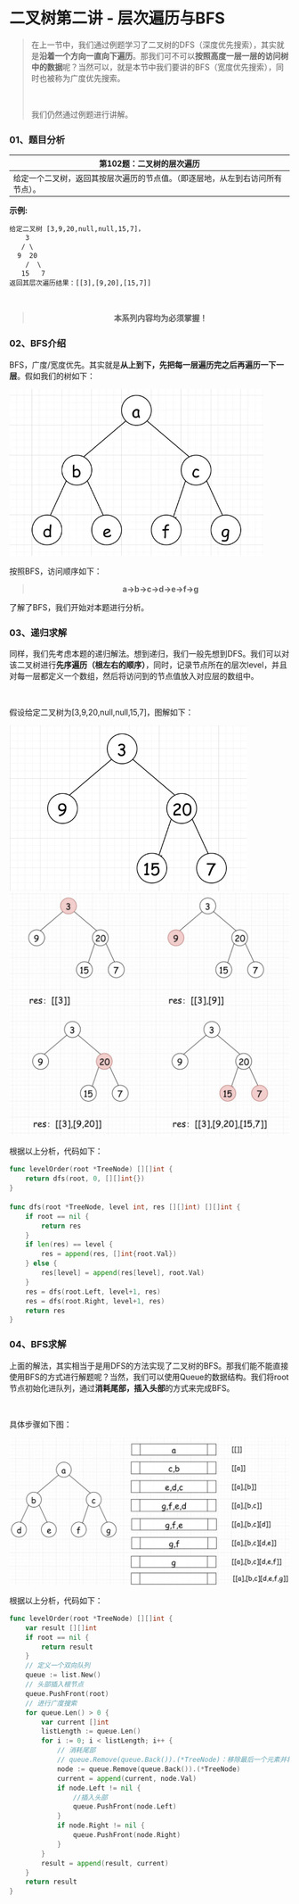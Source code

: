 # 二叉树第二讲 - 层次遍历与BFS

> 在上一节中，我们通过例题学习了二叉树的DFS（深度优先搜索），其实就是**沿着一个方向一直向下遍历**。那我们可不可以**按照高度一层一层的访问树中的数据**呢？当然可以，就是本节中我们要讲的BFS（宽度优先搜索），同时也被称为广度优先搜索。
>
> <br/>
>
> 我们仍然通过例题进行讲解。

### 01、题目分析

| 第102题：二叉树的层次遍历                                    |
| ------------------------------------------------------------ |
| 给定一个二叉树，返回其按层次遍历的节点值。（即逐层地，从左到右访问所有节点）。 |

**示例:**

```
给定二叉树 [3,9,20,null,null,15,7]，
    3   
   / \  
  9  20    
    /  \  
   15   7
返回其层次遍历结果：[[3],[9,20],[15,7]]
```

<br/>

><center><b> 本系列内容均为必须掌握！ </b></center>

### 02、BFS介绍

BFS，广度/宽度优先。其实就是**从上到下，先把每一层遍历完之后再遍历一下一层**。假如我们的树如下：

<img src="402/1.jpg" alt="img" style="zoom: 67%;" />

按照BFS，访问顺序如下：

><center><b>a->b->c->d->e->f->g </b></center>

了解了BFS，我们开始对本题进行分析。

### 03、递归求解

同样，我们先考虑本题的递归解法。想到递归，我们一般先想到DFS。我们可以对该二叉树进行**先序遍历（根左右的顺序）**，同时，记录节点所在的层次level，并且对每一层都定义一个数组，然后将访问到的节点值放入对应层的数组中。

<br/>

假设给定二叉树为[3,9,20,null,null,15,7]，图解如下：

<img src="402/2.jpg" alt="img" style="zoom: 67%;" />

<img src="402/3.jpeg" alt="img" style="zoom: 50%;" />

根据以上分析，代码如下：

```go
func levelOrder(root *TreeNode) [][]int {
    return dfs(root, 0, [][]int{})
}

func dfs(root *TreeNode, level int, res [][]int) [][]int {
	if root == nil {
		return res
	}
	if len(res) == level {
		res = append(res, []int{root.Val})
	} else {
		res[level] = append(res[level], root.Val)
	}
	res = dfs(root.Left, level+1, res)
	res = dfs(root.Right, level+1, res)
    return res
}
```

### 04、BFS求解

上面的解法，其实相当于是用DFS的方法实现了二叉树的BFS。那我们能不能直接使用BFS的方式进行解题呢？当然，我们可以使用Queue的数据结构。我们将root节点初始化进队列，通过**消耗尾部，插入头部**的方式来完成BFS。

<br/>

具体步骤如下图：

<img src="402/4.jpg" alt="img" style="zoom: 67%;" />

根据以上分析，代码如下：

```go
func levelOrder(root *TreeNode) [][]int {
	var result [][]int
	if root == nil {
		return result
	}
    // 定义一个双向队列
	queue := list.New()
    // 头部插入根节点
	queue.PushFront(root)
    // 进行广度搜索
	for queue.Len() > 0 {
		var current []int
		listLength := queue.Len()
		for i := 0; i < listLength; i++ {
		    // 消耗尾部
            // queue.Remove(queue.Back()).(*TreeNode)：移除最后一个元素并将其转化为TreeNode类型
			node := queue.Remove(queue.Back()).(*TreeNode)
			current = append(current, node.Val)
			if node.Left != nil {
			    //插入头部
				queue.PushFront(node.Left)
			}
			if node.Right != nil {
				queue.PushFront(node.Right)
			}
		}
		result = append(result, current)
	}
	return result
}
```

